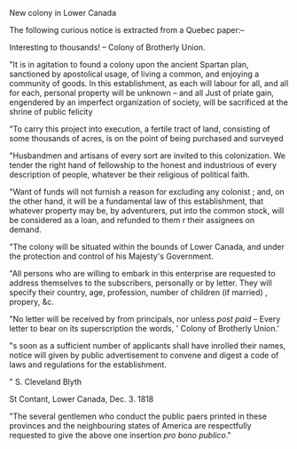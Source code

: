 New colony in Lower CanadaThe following curious notice is extracted from a Quebec paper:–Interesting to thousands! – Colony of Brotherly  Union."It is in agitation to found a colony upon the ancient Spartan plan, sanctioned by apostolical usage, of living a common, and enjoying a community of goods. In this establishment, as each will labour for all, and all for each, personal property will be unknown – and all Just of priate gain, engendered by an imperfect organization of society, will be sacrificed at the shrine of public felicity"To carry this project into execution, a fertile tract of land, consisting of some thousands of acres, is on the point of being purchased and surveyed"Husbandmen and artisans of every sort are invited to this colonization. We tender the right hand of fellowship to the honest and industrious of every description of people, whatever be their religious of political faith."Want of funds will not furnish a reason for excluding any colonist ; and, on the other hand, it will be a fundamental law of this establishment, that whatever property may be, by adventurers, put into the common stock, will be considered as a loan, and refunded to them r their assignees on demand."The colony will be situated within the bounds of Lower Canada, and under the protection and control of his Majesty's Government."All persons who are willing to embark in this enterprise are requested to address themselves to the subscribers, personally or by letter. They will specify their country, age, profession, number of children (if married) , propery, &c."No letter will be received by from principals, nor unless *post paid*  – Every letter to bear on its superscription the words, ' Colony of Brotherly Union.'"s soon as a sufficient number of applicants shall have inrolled their names, notice will given by public advertisement to convene and digest a code of laws and regulations for the establishment." S. Cleveland BlythSt Contant, Lower Canada, Dec. 3. 1818"The several gentlemen who conduct the public paers printed in these provinces and the neighbouring states of America are respectfully requested to give the above one insertion *pro bono publico*."